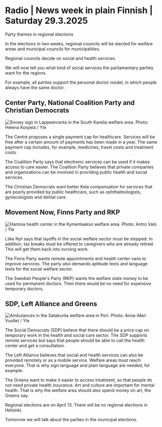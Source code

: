 # Radio \| News week in plain Finnish \| Saturday 29.3.2025

Party themes in regional elections

In the elections in two weeks, regional councils will be elected for welfare areas and municipal councils for municipalities.

Regional councils decide on social and health services.

We will now tell you what kind of social services the parliamentary parties want for the regions.

For example, all parties support the personal doctor model, in which people always have the same doctor.

## Center Party, National Coalition Party and Christian Democrats

![Snowy sign in Lappeenranta in the South Karelia welfare area. Photo: Helena Korpela / Yle](https://images.cdn.yle.fi/image/upload/c_crop,h_2268,w_4028,x_0,y_94/ar_1.777777777777777,c_fill,g_faces,h_431,w_767/dpr_1.0/q_auto:eco/f_auto/fl_lossy/v1674563619/39-106322463cfcfc324680)

The Centre proposes a single payment cap for healthcare. Services will be free after a certain amount of payments has been made in a year. The same payment cap includes, for example, medicines, travel costs and treatment costs.

The Coalition Party says that electronic services can be used if it makes access to care easier. The Coalition Party believes that private companies and organizations can be involved in providing public health and social services.

The Christian Democrats want better Kela compensation for services that are poorly provided by public healthcare, such as ophthalmologists, gynecologists and dental care.

## Movement Now, Finns Party and RKP

![Hamina health center in the Kymenlaakso welfare area. Photo: Antro Valo / Yle](https://images.cdn.yle.fi/image/upload/c_crop,h_3179,w_5653,x_0,y_83/ar_1.7777777777777777,c_fill,g_faces,h_431,w_767/dpr_1.0/q_auto:eco/f_auto/fl_lossy/v1710166167/39-11855466527f10854aec)

Liike Nyt says that layoffs in the social welfare sector must be stopped. In addition, tax breaks must be offered to caregivers who are already retired. This will get them back into nursing work.

The Finns Party wants remote appointments and health center vans to improve services. The party also demands aptitude tests and language tests for the social welfare sector.

The Swedish People's Party (RKP) wants the welfare state money to be used for permanent doctors. Then there would be no need for expensive temporary doctors.

## SDP, Left Alliance and Greens

![Ambulances in the Satakunta welfare area in Pori. Photo: Anna-Mari Vuollet / Yle](https://images.cdn.yle.fi/image/upload/c_crop,h_2268,w_4032,x_0,y_360/ar_1.777777777777777,c_fill,g_faces,h_431,w_767/dpr_1.0/q_auto:eco/f_auto/fl_lossy/v1704534931/39-1224220659922d308731)

The Social Democrats (SDP) believe that there should be a price cap on temporary work in the health and social care sector. The SDP supports remote services but says that people should be able to call the health center and get a consultation.

The Left Alliance believes that social and health services can also be provided remotely or as a mobile service. Welfare areas must reach everyone. That is why sign language and plain language are needed, for example.

The Greens want to make it easier to access treatment, so that people do not need private health insurance. Art and culture are important for mental health. That is why the welfare area should also spend money on art, the Greens say.

Regional elections are on April 13. There will be no regional elections in Helsinki.

Tomorrow we will talk about the parties in the municipal elections.
